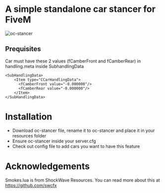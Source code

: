 A simple standalone car stancer for FiveM
===============================

![oc-stancer](https://github.com/ArChrisVa/oc-stancer/blob/master/oc-stancer.gif)

Prequisites
------------------------

Car must have these 2 values (fCamberFront and fCamberRear) in handling.meta inside SubhandlingData

```
<SubHandlingData>
    <Item type="CCarHandlingData">  
      <fCamberFront value="-0.000000"/>          
      <fCamberRear value="-0.000000"/>
    </Item>
</SubHandlingData>
```

Installation
===============================

- Download oc-stancer file, rename it to oc-stancer and place it in your resources folder
- Ensure oc-stancer inside your server.cfg
- Check out config file to add cars you want to have this feature

Acknowledgements
===============================

Smokes.lua is from ShockWave Resources. You can read more about this at https://github.com/swcfx 
